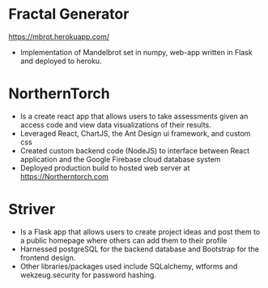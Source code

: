 # Fractal Generator
https://mbrot.herokuapp.com/
- Implementation of Mandelbrot set in numpy, web-app written in Flask and deployed to heroku.

# NorthernTorch
- Is a create react app that allows users to take assessments given an access code and view data visualizations of their results. 
- Leveraged React, ChartJS, the Ant Design ui framework, and custom css  
- Created custom backend code (NodeJS) to interface between React application and the Google Firebase cloud database system
- Deployed production build to hosted web server at https://Northerntorch.com

# Striver
- Is a Flask app that allows users to create project ideas and post them to a public homepage where others can add them to their profile
- Harnessed postgreSQL for the backend database and Bootstrap for the frontend design. 
- Other libraries/packages used include SQLalchemy, wtforms and wekzeug.security for password hashing. 
